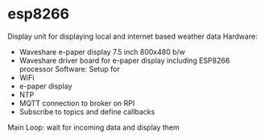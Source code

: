 # esp8266

Display unit for displaying local and internet based weather data
Hardware:
- Waveshare e-paper display 7.5 inch 800x480 b/w
- Waveshare driver board for e-paper display including ESP8266 processor
Software:
Setup for 
- WiFi
- e-paper display
- NTP
- MQTT connection to broker on RPI
- Subscribe to topics and define callbacks

Main Loop:
wait for incoming data and display them 

